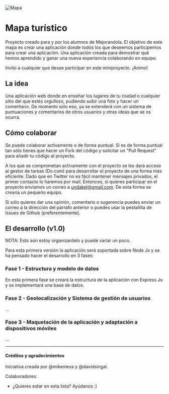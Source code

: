 ![Mapa](http://www.digitalsurgeons.com/wp-content/uploads/2010/12/geolocation.png)

# Mapa turístico

Proyecto creado para y por los alumnos de Mejorandola. El objetivo de este mapa es crear una aplicación donde todos los que deseemos participemos para crear una aplicación. Una aplicación creada para demostrar qué hemos aprendido y ganar una nueva experiencia colaborando en equipo.

Invito a cualquier que desee participar en este miniproyecto. ¡Animo!

## La idea

Una aplicación web donde en enseñar los lugares de tu ciudad o cualquier sitio del que estés orgulloso, pudiendo subir una foto y hacer un comentario. De momento sólo eso, ya se extenderá con un sistema de puntuaciones y comentarios de otros usuarios y otras ideas que se os ocurra.

## Cómo colaborar

Se puede colaborar activamente o de forma puntual. Si es de forma puntual tan sólo tienes que hacer un Fork del código y solicitar un "Pull Request" para añadir tu código al proyecto.

A los que se comprometan activamente con el proyecto se les dará acceso al gestor de tareas (Do.com) para desarrollar el proyecto de una forma más eficiente. Dado que en Twitter no es fácil mantener mensajes privados, el primer contacto lo haremos por mail. Entonces, si quieres participar en el proyecto envíamos un correo a [undakel@gmail.com](mailto:undakel@gmail.com). De esta forma se crearía un pequeño equipo.

Si sólo quieres dar una opinión, comentario o sugerencia puedes enviar un correo a la dirección del párrafo anterior o puedes usar la pestañita de Issues de Github (preferentemente).

## El desarrollo (v1.0)

NOTA: Esto aún estoy organizardelo y puede variar un poco.

Para esta primera versión la aplicación será soportada sobre Node Js y se ha pensado hacer el desarrollo en 3 fases:

### Fase 1 - Estructura y modelo de datos

En esta primera fase se creará la estructura de la aplicación con Express Js y se implementará una base de datos.

### Fase 2 - Geolocalización y Sistema de gestión de usuarios

...

### Fase 3 - Maquetación de la aplicación y adaptación a dispositivos móviles

...


---

#### Créditos y agradecimientos

Iniciativa creada por @mikenieva y @davidsingal.

Colaboradores:

* ¿Quieres estar en esta lista? Ayúdanos :)